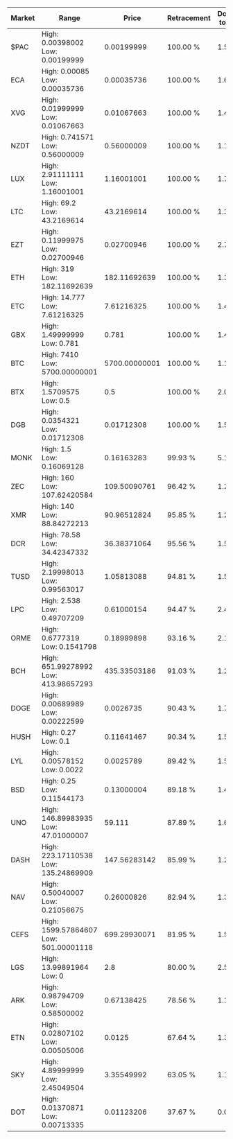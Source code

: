| Market | Range | Price| Retracement | Doubles to 50% |
| --- | --- | --- | --- | --- |
| $PAC | High: 0.00398002<br />Low: 0.00199999 | 0.00199999 | 100.00 % | 1.50 |
| ECA | High: 0.00085<br />Low: 0.00035736 | 0.00035736 | 100.00 % | 1.69 |
| XVG | High: 0.01999999<br />Low: 0.01067663 | 0.01067663 | 100.00 % | 1.44 |
| NZDT | High: 0.741571<br />Low: 0.56000009 | 0.56000009 | 100.00 % | 1.16 |
| LUX | High: 2.91111111<br />Low: 1.16001001 | 1.16001001 | 100.00 % | 1.75 |
| LTC | High: 69.2<br />Low: 43.2169614 | 43.2169614 | 100.00 % | 1.30 |
| EZT | High: 0.11999975<br />Low: 0.02700946 | 0.02700946 | 100.00 % | 2.72 |
| ETH | High: 319<br />Low: 182.11692639 | 182.11692639 | 100.00 % | 1.38 |
| ETC | High: 14.777<br />Low: 7.61216325 | 7.61216325 | 100.00 % | 1.47 |
| GBX | High: 1.49999999<br />Low: 0.781 | 0.781 | 100.00 % | 1.46 |
| BTC | High: 7410<br />Low: 5700.00000001 | 5700.00000001 | 100.00 % | 1.15 |
| BTX | High: 1.5709575<br />Low: 0.5 | 0.5 | 100.00 % | 2.07 |
| DGB | High: 0.0354321<br />Low: 0.01712308 | 0.01712308 | 100.00 % | 1.53 |
| MONK | High: 1.5<br />Low: 0.16069128 | 0.16163283 | 99.93 % | 5.14 |
| ZEC | High: 160<br />Low: 107.62420584 | 109.50090761 | 96.42 % | 1.22 |
| XMR | High: 140<br />Low: 88.84272213 | 90.96512824 | 95.85 % | 1.26 |
| DCR | High: 78.58<br />Low: 34.42347332 | 36.38371064 | 95.56 % | 1.55 |
| TUSD | High: 2.19998013<br />Low: 0.99563017 | 1.05813088 | 94.81 % | 1.51 |
| LPC | High: 2.538<br />Low: 0.49707209 | 0.61000154 | 94.47 % | 2.49 |
| ORME | High: 0.6777319<br />Low: 0.1541798 | 0.18999898 | 93.16 % | 2.19 |
| BCH | High: 651.99278992<br />Low: 413.98657293 | 435.33503186 | 91.03 % | 1.22 |
| DOGE | High: 0.00689989<br />Low: 0.00222599 | 0.0026735 | 90.43 % | 1.71 |
| HUSH | High: 0.27<br />Low: 0.1 | 0.11641467 | 90.34 % | 1.59 |
| LYL | High: 0.00578152<br />Low: 0.0022 | 0.0025789 | 89.42 % | 1.55 |
| BSD | High: 0.25<br />Low: 0.11544173 | 0.13000004 | 89.18 % | 1.41 |
| UNO | High: 146.89983935<br />Low: 47.01000007 | 59.111 | 87.89 % | 1.64 |
| DASH | High: 223.17110538<br />Low: 135.24869909 | 147.56283142 | 85.99 % | 1.21 |
| NAV | High: 0.50040007<br />Low: 0.21056675 | 0.26000826 | 82.94 % | 1.37 |
| CEFS | High: 1599.57864607<br />Low: 501.00001118 | 699.29930071 | 81.95 % | 1.50 |
| LGS | High: 13.99891964<br />Low: 0 | 2.8 | 80.00 % | 2.50 |
| ARK | High: 0.98794709<br />Low: 0.58500002 | 0.67138425 | 78.56 % | 1.17 |
| ETN | High: 0.02807102<br />Low: 0.00505006 | 0.0125 | 67.64 % | 1.32 |
| SKY | High: 4.89999999<br />Low: 2.45049504 | 3.35549992 | 63.05 % | 1.10 |
| DOT | High: 0.01370871<br />Low: 0.00713335 | 0.01123206 | 37.67 % | 0.00 |
